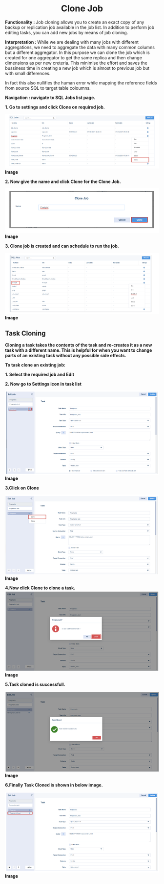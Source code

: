 

<h1><center>Clone Job</center> </h1>

<b> Functionality :  </b>Job cloning allows you to create an exact copy of any backup or replication job available in the job list. In addition to perform job editing tasks, you can add new jobs by means of job cloning.

  

 <b>Interpretation :  </b> While we are dealing with many jobs with different aggregations, we need to aggregate the data with many common columns but a different aggregator. In this purpose we can clone the job which is created for one aggregator  to get the same replica and then change dimensions as per new creteria. This minimise the effort and saves the bussiness time in creating a new job which is almost to previous job but with small differences.

  

In fact this also nullifies the human error while mapping the reference fields from source SQL to target table coloumns.

  <b>Navigation : navigate to SQL Jobs list page.

 <b>1. </b>Go to settings and click  <b> Clone </b> on required job.


![enter image description here](https://github.com/surifirstpin/AcuBI_Technical_Documents/blob/master/images/I1.png?raw=true)<b><font color = "Black" >Image </font></b>

<b>2. </b>Now give the name and click Clone for the  <b>Clone Job</b>.

![enter image description here](https://github.com/surifirstpin/AcuBI_Technical_Documents/blob/master/images/I2.png?raw=true)
<b><font color = "Black" >Image</font></b>


<b>3. </b>  <b>Clone job </b> is created and can schedule to run the job.

![enter image description here](https://github.com/surifirstpin/AcuBI_Technical_Documents/blob/master/images/I3.png?raw=true)
<b><font color = "Black" >Image </font></b>

## Task Cloning

  

Cloning a task takes the contents of the task and re-creates it as a new task with a different name. This is helpful for when you want to change parts of an existing task without any possible side effects.

  

  

To task clone an existing job:

<b>1.</b> Select the required job and **Edit**

<b>2.</b> Now go to **Settings** icon in task list

![enter image description here](https://github.com/surifirstpin/AcuBI_Technical_Documents/blob/master/images/tc1.png?raw=true)
<b><font color = "Black" >Image </font></b>

3.Click on **Clone**

![enter image description here](https://github.com/surifirstpin/AcuBI_Technical_Documents/blob/master/images/TC2.png?raw=true)
<b><font color = "Black" >Image </font></b>



4.Now click **Clone** to clone a task.
![enter image description here](https://github.com/surifirstpin/AcuBI_Technical_Documents/blob/master/images/TC3.png?raw=true)
<b><font color = "Black" >Image </font></b>


5.Task cloned is successfull.

![enter image description here](https://github.com/surifirstpin/AcuBI_Technical_Documents/blob/master/images/TC4.png?raw=true)
<b><font color = "Black" >Image </font></b>



6.Finally **Task Cloned** is shown in below image.

![enter image description here](https://github.com/surifirstpin/AcuBI_Technical_Documents/blob/master/images/TC5.png?raw=true)
<b><font color = "Black" >Image </font></b>
<!--stackedit_data:
eyJoaXN0b3J5IjpbLTE3MTM0OTY2MTMsMTAyMjM3NTQ5Nyw0Mz
ExNDI1NzcsLTE3NDA2MjYxNThdfQ==
-->